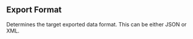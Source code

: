 Export Format
-------------
Determines the target exported data format. This can be either JSON or XML.

